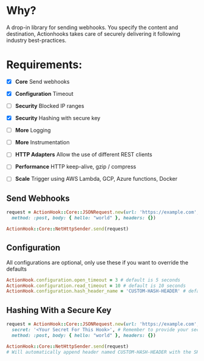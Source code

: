 # Why?

A drop-in library for sending webhooks. You specify the content and
destination, Actionhooks takes care of securely delivering it following industry
best-practices.


# Requirements:

- [x] **Core** Send webhooks
- [x] **Configuration** Timeout
- [ ] **Security** Blocked IP ranges
- [x] **Security** Hashing with secure key
- [ ] **More** Logging
- [ ] **More** Instrumentation
- [ ] **HTTP Adapters** Allow the use of different REST clients
- [ ] **Performance** HTTP keep-alive, gzip / compress
- [ ] **Scale** Trigger using AWS Lambda, GCP, Azure functions, Docker


## Send Webhooks

```ruby
request = ActionHook::Core::JSONRequest.new(url: 'https://example.com',
  method: :post, body: { hello: "world" }, headers: {})

ActionHook::Core::NetHttpSender.send(request)
```

## Configuration


All configurations are optional, only use these if you want to override the defaults
```ruby
ActionHook.configuration.open_timeout = 3 # default is 5 seconds
ActionHook.configuration.read_timeout = 10 # default is 10 seconds
ActionHook.configuration.hash_header_name = 'CUSTOM-HASH-HEADER' # default is SHA256-FINGERPRINT
```

## Hashing With a Secure Key
```ruby
request = ActionHook::Core::JSONRequest.new(url: 'https://example.com',
  secret: '<Your Secret For This Hook>', # Remember to provide your secret
  method: :post, body: { hello: "world" }, headers: {})

ActionHook::Core::NetHttpSender.send(request)
# Will automatically append header named CUSTOM-HASH-HEADER with the SHA256 fingerprint of the request body.
```

